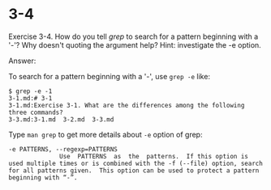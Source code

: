 # 3-4

Exercise 3-4. How do you tell *grep* to search for a pattern beginning with a '-'? Why 
doesn't quoting the argument help? Hint: investigate the -e option.

Answer:

To search for a pattern beginning with a '-', use `grep -e` like:
```
$ grep -e -1
3-1.md:# 3-1
3-1.md:Exercise 3-1. What are the differences among the following three commands?
3-3.md:3-1.md  3-2.md  3-3.md
```

Type `man grep` to get more details about `-e` option of grep:
```
-e PATTERNS, --regexp=PATTERNS
              Use  PATTERNS  as  the  patterns.  If this option is used multiple times or is combined with the -f (--file) option, search for all patterns given.  This option can be used to protect a pattern beginning with “-”.
```
